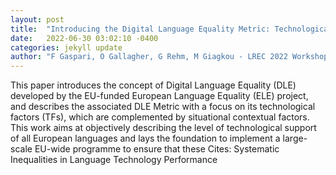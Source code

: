 ```yaml
---
layout: post
title:  "Introducing the Digital Language Equality Metric: Technological Factors"
date:   2022-06-30 03:02:10 -0400
categories: jekyll update
author: "F Gaspari, O Gallagher, G Rehm, M Giagkou - LREC 2022 Workshop , 2022"
---
```

This paper introduces the concept of Digital Language Equality (DLE) developed by the EU-funded European Language Equality (ELE) project, and describes the associated DLE Metric with a focus on its technological factors (TFs), which are complemented by situational contextual factors. This work aims at objectively describing the level of technological support of all European languages and lays the foundation to implement a large-scale EU-wide programme to ensure that these 
Cites: Systematic Inequalities in Language Technology Performance